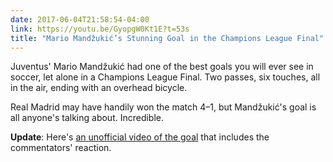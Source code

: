 ```yaml
---
date: 2017-06-04T21:58:54-04:00
link: https://youtu.be/GyopgW0Kt1E?t=53s
title: "Mario Mandžukić’s Stunning Goal in the Champions League Final"
---
```


Juventus' Mario Mandžukić had one of the best goals you will ever see in soccer, let alone in a Champions League Final. Two passes, six touches, all in the air, ending with an overhead bicycle. 

Real Madrid may have handily won the match 4–1, but Mandžukić's goal is all anyone's talking about. Incredible.

**Update**: Here's [an unofficial video of the goal][goal] that includes the commentators' reaction. 

[goal]: https://youtu.be/gpxr3j50Xeg